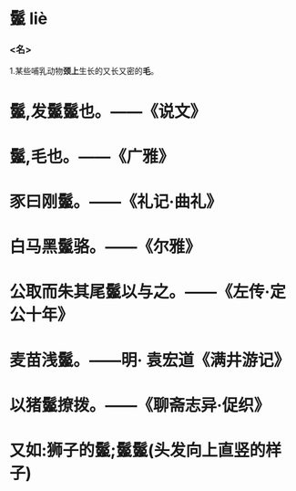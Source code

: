 # 鬣  liè

### <名>

1.某些哺乳动物**颈上**生长的又长又密的**毛**。

# 鬣,发鬣鬣也。——《说文》

# 鬣,毛也。——《广雅》

# 豕曰刚鬣。——《礼记·曲礼》

# 白马黑鬣骆。——《尔雅》

# 公取而朱其尾鬣以与之。——《左传·定公十年》

# 麦苗浅鬣。——明· 袁宏道《满井游记》

# 以猪鬣撩拨。——《聊斋志异·促织》

# 又如:狮子的鬣;鬣鬣(头发向上直竖的样子)

